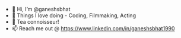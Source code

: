 - 👋 Hi, I’m @ganeshsbhat
- 👀 Things I love doing - Coding, Filmmaking, Acting
- 🌱 Tea connoisseur!
- 📫 Reach me out @ https://www.linkedin.com/in/ganeshsbhat1990

<!---
ganeshsbhat/ganeshsbhat is a ✨ special ✨ repository because its `README.md` (this file) appears on your GitHub profile.
You can click the Preview link to take a look at your changes.
--->
